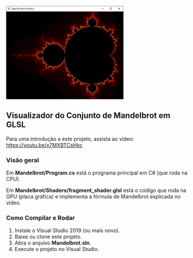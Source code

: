 ![mandelbrot](/screenshot.jpg)
## Visualizador do Conjunto de Mandelbrot em GLSL

Para uma introdução a este projeto, assista ao vídeo: https://youtu.be/x7MXBTCsHkc

### Visão geral

Em **Mandelbrot/Program.cs** está o programa principal em C# (que roda na CPU).

Em **Mandelbrot/Shaders/fragment_shader.glsl** está o código que roda na GPU (placa gráfica) e implementa a fórmula de Mandelbrot explicada no vídeo.

### Como Compilar e Rodar

1) Instale o Visual Studio 2019 (ou mais novo).
2) Baixe ou clone este projeto.
3) Abra o arquivo **Mandelbrot.sln**.
4) Execute o projeto no Visual Studio.